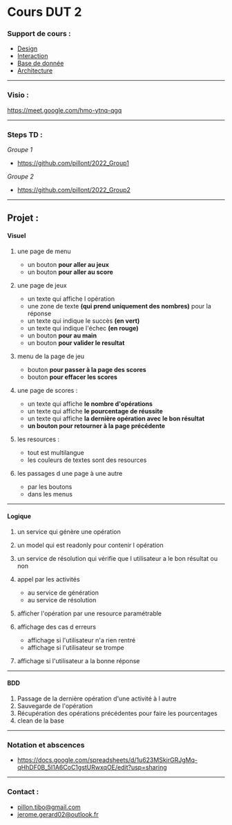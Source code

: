 # Cours DUT 2

### Support de cours :
- [Design](https://docs.google.com/presentation/d/1zt4zRvPfy6_QH8aSdvYgU82hZkRk2liBjA2x1GcRowA/edit?usp=sharing)
- [Interaction](https://docs.google.com/presentation/d/19oiYGQWtXJntZxBs1ZP2uOd6nFYyqGNV5BlFGEJyLQk/edit?usp=sharing)
- [Base de donnée](https://docs.google.com/presentation/d/1K8YE3VQ5abDGTSfirsM5c6iIHFRiz31_owFWuoaXfNM/edit?usp=sharing)
- [Architecture](https://docs.google.com/presentation/d/1rMoGohrW3HSo2BfWyW0_wNfOc8-I6537ZBZT3v8veL0/edit?usp=sharing)

----------------------------

### Visio :

https://meet.google.com/hmo-ytnq-qgq

----------------------------

### Steps TD :

*Groupe 1*

- https://github.com/pillont/2022_Group1

*Groupe 2*

- https://github.com/pillont/2022_Group2


-------------------------


## Projet : 

#### Visuel 

1. une page de menu
    * un bouton **pour aller au jeux**
    * un bouton **pour aller au score**
    
2. une page de jeux
    * un texte qui affiche l opération
    * une zone de texte **(qui prend uniquement des nombres)** pour la réponse
    * un texte qui indique le succès **(en vert)**
    * un texte qui indique l'échec **(en rouge)**
    * un bouton **pour au main**
    * un bouton **pour valider le resultat**

2. menu de la page de jeu
    * bouton **pour passer à la page des scores**
    * bouton **pour effacer les scores**

3. une page de scores : 
    * un texte qui affiche **le nombre d'opérations**
    * un texte qui affiche **le pourcentage de réussite**
    * un texte qui affiche **la dernière opération avec le bon résultat**
    * **un bouton pour retourner à la page précédente**

4. les resources : 
    * tout est multilangue
    * les couleurs de textes sont des resources

5. les passages d une page à une autre 
    * par les boutons
    * dans les menus

--------------------------

#### Logique

1. un service qui génère une opération
2. un model qui est readonly pour contenir l opération
3. un service de résolution qui vérifie que l utilisateur a le bon résultat ou non
 
4. appel par les activités
   * au service de génération
   * au service de résolution

5. afficher l'opération par une resource paramétrable
6. affichage des cas d erreurs 
   * affichage si l'utilisateur n'a rien rentré
   * affichage si l'utilisateur se trompe
7. affichage si l'utilisateur a la bonne réponse


--------------------------

#### BDD

1. Passage de la dernière opération d'une activité à l autre 
2. Sauvegarde de l'opération
3. Récupération des opérations précédentes pour faire les pourcentages
4. clean de la base 

--------------------------

### Notation et abscences
- https://docs.google.com/spreadsheets/d/1u623MSkirGRJgMq-qHhDF0B_5I1A6CoC1gstURwxqOE/edit?usp=sharing

----------------------------
### Contact : 
- pillon.tibo@gmail.com
- jerome.gerard02@outlook.fr
